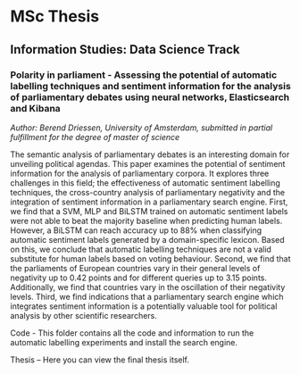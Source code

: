 # MSc Thesis

## Information Studies: Data Science Track

### Polarity in parliament - Assessing the potential of automatic labelling techniques and sentiment information for the analysis of parliamentary debates using neural networks, Elasticsearch and Kibana

_Author: Berend Driessen, University of Amsterdam, submitted in partial fulfillment for the degree of master of science_

The semantic analysis of parliamentary debates is an interesting domain for unveiling political agendas. This paper examines the potential of sentiment information for the analysis of parliamentary corpora. It explores three challenges in this field; the effectiveness of automatic sentiment labelling techniques, the cross-country analysis of parliamentary negativity and the integration of sentiment information in a parliamentary search engine. First, we find that a SVM, MLP and BiLSTM trained on automatic sentiment labels were not able to beat the majority baseline when predicting human labels. However, a BiLSTM can reach accuracy up to 88\% when classifying automatic sentiment labels generated by a domain-specific lexicon. Based on this, we conclude that automatic labelling techniques are not a valid substitute for human labels based on voting behaviour. Second, we find that the parliaments of European countries vary in their general levels of negativity up to 0.42 points and for different queries up to 3.15 points. Additionally, we find that countries vary in the oscillation of their negativity levels. Third, we find indications that a parliamentary search engine which integrates sentiment information is a potentially valuable tool for political analysis by other scientific researchers.  

Code - This folder contains all the code and information to run the automatic labelling experiments and install the search engine. 

Thesis – Here you can view the final thesis itself.
